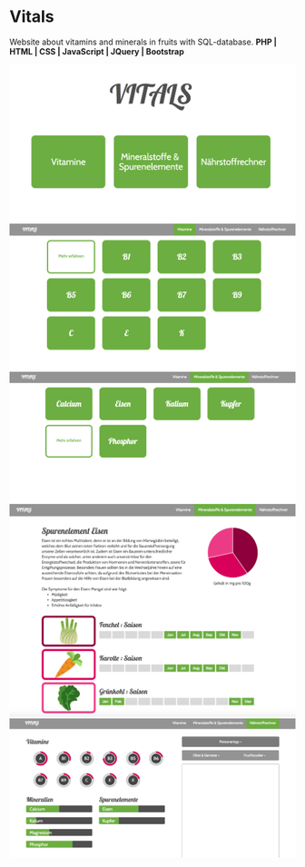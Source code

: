 # Vitals
Website about vitamins and minerals in fruits with SQL-database.
 **PHP | HTML | CSS | JavaScript | JQuery | Bootstrap**
 
![img1](images/image11.png)
![img2](images/image16.png)
![img1](images/image6.png)
![img1](images/image9.png)
![img1](images/image4.png)
 
 
